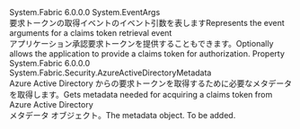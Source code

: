 <Type Name="FabricClient+ClaimsRetrievalEventArgs" FullName="System.Fabric.FabricClient+ClaimsRetrievalEventArgs">
  <TypeSignature Language="C#" Value="public class FabricClient.ClaimsRetrievalEventArgs : EventArgs" />
  <TypeSignature Language="ILAsm" Value=".class nested public auto ansi beforefieldinit FabricClient/ClaimsRetrievalEventArgs extends System.EventArgs" />
  <TypeSignature Language="DocId" Value="T:System.Fabric.FabricClient.ClaimsRetrievalEventArgs" />
  <TypeSignature Language="VB.NET" Value="Public Class FabricClient.ClaimsRetrievalEventArgs&#xA;Inherits EventArgs" />
  <TypeSignature Language="F#" Value="type FabricClient.ClaimsRetrievalEventArgs = class&#xA;    inherit EventArgs" />
  <AssemblyInfo>
    <AssemblyName>System.Fabric</AssemblyName>
    <AssemblyVersion>6.0.0.0</AssemblyVersion>
  </AssemblyInfo>
  <Base>
    <BaseTypeName>System.EventArgs</BaseTypeName>
  </Base>
  <Interfaces />
  <Docs>
    <summary>
            <span data-ttu-id="f71a7-101">要求トークンの取得イベントのイベント引数を表します</span><span class="sxs-lookup"><span data-stu-id="f71a7-101">Represents the event arguments for a claims token retrieval event</span></span>
            </summary>
    <remarks><span data-ttu-id="f71a7-102">アプリケーション承認要求トークンを提供することもできます。</span><span class="sxs-lookup"><span data-stu-id="f71a7-102">Optionally allows the application to provide a claims token for authorization.</span></span></remarks>
  </Docs>
  <Members>
    <Member MemberName="AzureActiveDirectoryMetadata">
      <MemberSignature Language="C#" Value="public System.Fabric.Security.AzureActiveDirectoryMetadata AzureActiveDirectoryMetadata { get; }" />
      <MemberSignature Language="ILAsm" Value=".property instance class System.Fabric.Security.AzureActiveDirectoryMetadata AzureActiveDirectoryMetadata" />
      <MemberSignature Language="DocId" Value="P:System.Fabric.FabricClient.ClaimsRetrievalEventArgs.AzureActiveDirectoryMetadata" />
      <MemberSignature Language="VB.NET" Value="Public ReadOnly Property AzureActiveDirectoryMetadata As AzureActiveDirectoryMetadata" />
      <MemberSignature Language="F#" Value="member this.AzureActiveDirectoryMetadata : System.Fabric.Security.AzureActiveDirectoryMetadata" Usage="System.Fabric.FabricClient.ClaimsRetrievalEventArgs.AzureActiveDirectoryMetadata" />
      <MemberType>Property</MemberType>
      <AssemblyInfo>
        <AssemblyName>System.Fabric</AssemblyName>
        <AssemblyVersion>6.0.0.0</AssemblyVersion>
      </AssemblyInfo>
      <ReturnValue>
        <ReturnType>System.Fabric.Security.AzureActiveDirectoryMetadata</ReturnType>
      </ReturnValue>
      <Docs>
        <summary>
            <span data-ttu-id="f71a7-103">Azure Active Directory からの要求トークンを取得するために必要なメタデータを取得します。</span><span class="sxs-lookup"><span data-stu-id="f71a7-103">Gets metadata needed for acquiring a claims token from Azure Active Directory</span></span>
            </summary>
        <value><span data-ttu-id="f71a7-104">メタデータ オブジェクト。</span><span class="sxs-lookup"><span data-stu-id="f71a7-104">The metadata object.</span></span></value>
        <remarks>To be added.</remarks>
      </Docs>
    </Member>
  </Members>
</Type>